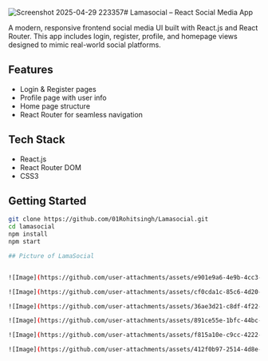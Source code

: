 ![Screenshot 2025-04-29 223357](https://github.com/user-attachments/assets/fb648d83-2cd0-4979-bee0-314b3c3da257)# Lamasocial – React Social Media App

A modern, responsive frontend social media UI built with React.js and React Router. This app includes login, register, profile, and homepage views designed to mimic real-world social platforms.

## Features
- Login & Register pages
- Profile page with user info
- Home page structure
- React Router for seamless navigation

## Tech Stack
- React.js
- React Router DOM
- CSS3

## Getting Started
```bash
git clone https://github.com/01Rohitsingh/Lamasocial.git
cd lamasocial
npm install
npm start

## Picture of LamaSocial


![Image](https://github.com/user-attachments/assets/e901e9a6-4e9b-4cc3-b77c-47d740b358a3)

![Image](https://github.com/user-attachments/assets/cf0cda1c-85c6-4d20-9e09-93283cddb284)

![Image](https://github.com/user-attachments/assets/36ae3d21-c8df-4f22-99ff-f83170762ebc)

![Image](https://github.com/user-attachments/assets/891ce55e-1bfc-44bc-ab0d-20bcac2324f9)

![Image](https://github.com/user-attachments/assets/f815a10e-c9cc-4222-a16d-99463b424d7a)

![Image](https://github.com/user-attachments/assets/412f0b97-2514-4d8e-afa4-8bd46d4131cd)


